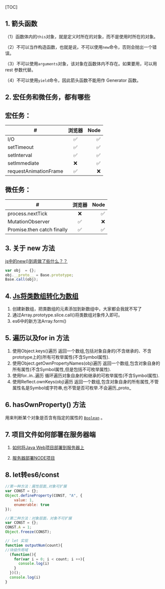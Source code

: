 [TOC]

## 1. 箭头函数 ##

（1）函数体内的`this`对象，就是定义时所在的对象，而不是使用时所在的对象。

（2）不可以当作构造函数，也就是说，不可以使用`new`命令，否则会抛出一个错误。

（3）不可以使用`arguments`对象，该对象在函数体内不存在。如果要用，可以用 rest 参数代替。

（4）不可以使用`yield`命令，因此箭头函数不能用作 Generator 函数。

## 2. 宏任务和微任务，都有哪些 ##

## 宏任务： ##

| #                     | 浏览器 | Node |
| --------------------- | :----: | ---: |
| I/O                   |   ✅    |    ✅ |
| setTimeout            |   ✅    |    ✅ |
| setInterval           |   ✅    |    ✅ |
| setImmediate          |   ❌    |    ✅ |
| requestAnimationFrame |   ✅    |    ❌ |

## 微任务： ##

| #                          | 浏览器 | Node |
| -------------------------- | :----: | ---: |
| process.nextTick           |   ❌    |    ✅ |
| MutationObserver           |   ✅    |    ❌ |
| Promise.then catch finally |   ✅    |    ✅ |

## 3. 关于 new 方法 ##

[js中的new()到底做了些什么？？](https://www.cnblogs.com/faith3/p/6209741.html)

```js
var obj  = {};
obj.__proto__ = Base.prototype;
Base.call(obj);
```

## 4. [Js将类数组转化为数组](https://www.cnblogs.com/czy960731/p/9320066.html) ##

1. 创建新数组，把类数组的元素添加到新数组中，大家都会我就不写了
2. 通过Array.prototype.slice.call()将类数组对象传入即可。
3. es6中的新方法Array.form()

## 5. 遍历以及for in 方法 ##

1. 使用Object.keys()遍历
   返回一个数组,包括对象自身的(不含继承的、不含prototype上的)所有可枚举属性(不含Symbol属性).
2. 使用Object.getOwnPropertyNames(obj)遍历
   返回一个数组,包含对象自身的所有属性(不含Symbol属性,但是包括不可枚举属性).
3. 使用for..in..遍历
   循环遍历对象自身的和继承的可枚举属性(不含Symbol属性).
4. 使用Reflect.ownKeys(obj)遍历
   返回一个数组,包含对象自身的所有属性,不管属性名是Symbol或字符串,也不管是否可枚举.不会遍历_proto_

## 6. hasOwnProperty() 方法 ##

用来判断某个对象是否含有指定的属性的 [`Boolean`](https://developer.mozilla.org/zh-CN/docs/Web/JavaScript/Reference/Boolean) 。

## 7. 项目文件如何部署在服务器端 ##

1. [如何将Java Web项目部署到服务器上](https://www.cnblogs.com/jxgapyw/p/6082451.html)

2. [服务器部署NODE项目](<https://www.jianshu.com/p/9a0f356f89ca>)

## 8. let转es6/const  ##

```js
//第一种方法：属性层面,对象可扩展
var CONST = {};
Object.defineProperty(CONST, "A", {
    value: 1,
    enumerable: true
});

//第二种方法：对象层面，对象不可扩展
var CONST = {};
CONST.A = 1;
Object.freeze(CONST);

// let 实现
function outputNum(count){
//块级作用域
  (function(){
    for(var i = 0; i < count; i ++){
      console.log(i)
    }
  })();
  console.log(i)
}
```

